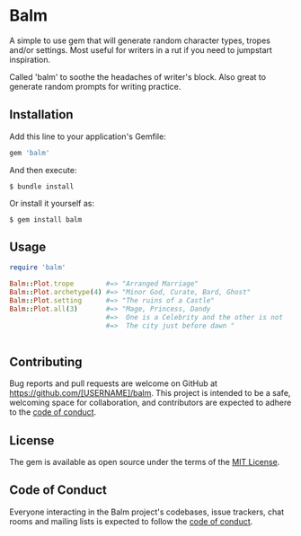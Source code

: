 # Balm

A simple to use gem that will generate random character types, tropes and/or settings. Most useful for writers in a rut if you need to jumpstart inspiration. 

Called 'balm' to soothe the headaches of writer's block. Also great to generate random prompts for writing practice. 

## Installation

Add this line to your application's Gemfile:

```ruby
gem 'balm'
```

And then execute:

    $ bundle install

Or install it yourself as:

    $ gem install balm

## Usage
```ruby
require 'balm'

Balm::Plot.trope        #=> "Arranged Marriage"
Balm::Plot.archetype(4) #=> "Minor God, Curate, Bard, Ghost"
Balm::Plot.setting      #=> "The ruins of a Castle"
Balm::Plot.all(3)       #=> "Mage, Princess, Dandy
                        #=>  One is a Celebrity and the other is not
                        #=>  The city just before dawn "
    
```

## Contributing

Bug reports and pull requests are welcome on GitHub at https://github.com/[USERNAME]/balm. This project is intended to be a safe, welcoming space for collaboration, and contributors are expected to adhere to the [code of conduct](https://github.com/[USERNAME]/balm/blob/master/CODE_OF_CONDUCT.md).

## License

The gem is available as open source under the terms of the [MIT License](https://opensource.org/licenses/MIT).

## Code of Conduct

Everyone interacting in the Balm project's codebases, issue trackers, chat rooms and mailing lists is expected to follow the [code of conduct](https://github.com/[USERNAME]/balm/blob/master/CODE_OF_CONDUCT.md).
